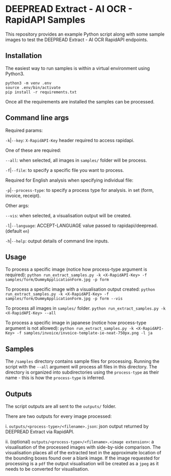 DEEPREAD Extract - AI OCR - RapidAPI Samples
=============

This repository provides an example Python script along with some sample images to test the DEEPREAD Extract - AI OCR
RapidAPI endpoints.

Installation
----------
The easiest way to run samples is within a virtual environment using Python3.

```
python3 -m venv .env
source .env/bin/activate
pip install -r requirements.txt
``` 

Once all the requirements are installed the samples can be processed.

Command line args
-----------
Required params:

`-k`|`--key`: `X-RapidAPI-Key` header required to access rapidapi.

One of these are required:

`--all`: when selected, all images in `samples/` folder will be process.

`-f`|`--file`: to specify a specific file you want to process.

Required for English analysis when specifying individual file:

`-p`|`--process-type`: to specify a process type for analysis. in set (form, invoice, receipt).

Other args:

`--vis`: when selected, a visualisation output will be created.

`-l`|`--language`: ACCEPT-LANGUAGE value passed to rapidapi/deepread. (default `en`)

`-h`|`--help`: output details of command line inputs.

Usage
----------
To process a specific image (notice how process-type argument is required):
`python run_extract_samples.py -k <X-RapidAPI-Key> -f samples/form/DummyApplicationForm.jpg -p form`

To process a specific image with a visualisation output created:
`python run_extract_samples.py -k <X-RapidAPI-Key> -f samples/form/DummyApplicationForm.jpg -p form --vis`

To process all images in `samples/` folder.
`python run_extract_samples.py -k <X-RapidAPI-Key> --all`

To process a specific image in japanese (notice how process-type argument is not allowed):
`python run_extract_samples.py -k <X-RapidAPI-Key> -f samples/invoice/invoice-template-ie-neat-750px.png -l ja`

Samples
----------
The `/samples` directory contains sample files for processing. Running the script with the `--all` argument will
process all files in this directory. The directory is organized into subdirectories using the `process-type` as
their name - this is how the `process-type` is inferred.

Outputs
----------
The script outputs are all sent to the `outputs/` folder.

There are two outputs for every image processed:

i. `outputs/<process-type>/<filename>.json`: json output returned by DEEPREAD Extract via RapidAPI.

ii. (optional) `outputs/<process-type>/<filename>.<image extension>`: a visualisation of the processed images with
side-by-side comparison. The visualisation places all of the extracted text in the approximate location of the bounding
boxes found over a blank image. If the image requested for processing is a `pdf` the output visualisation will be
created as a `jpeg` as it needs to be converted for visualisation.
